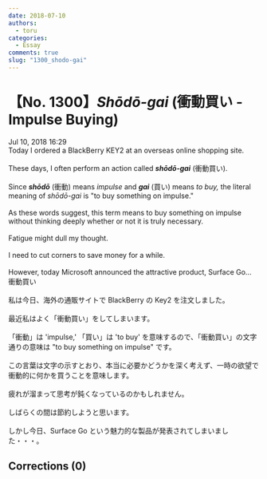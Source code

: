 ```yaml
---
date: 2018-07-10
authors:
  - toru
categories:
  - Essay
comments: true
slug: "1300_shodo-gai"
---
```


# 【No. 1300】<strong><em>Shōdō-gai</strong></em> (衝動買い - Impulse Buying)
<div class="date">Jul 10, 2018 16:29</div>
<div id="post"><div id="body_show_ori">
Today I ordered a BlackBerry KEY2 at an overseas online shopping site.<br/><br/>These days, I often perform an action called <strong><em>shōdō-gai</em></strong> (衝動買い).<br/><br/>Since <strong><em>shōdō</em></strong> (衝動) means <em>impulse</em> and <strong><em>gai</em></strong> (買い) means <em>to buy,</em> the literal meaning of <em>shōdō-gai</em> is "to buy something on impulse."<br/><br/>As these words suggest, this term means to buy something on impulse without thinking deeply whether or not it is truly necessary.<br/><br/>Fatigue might dull my thought.<br/><br/>I need to cut corners to save money for a while.<br/><br/>However, today Microsoft announced the attractive product, Surface Go...
</div></div>

<!-- more -->

<div id="post_ja"><div id="body_show_mo">
衝動買い<br/><br/>私は今日、海外の通販サイトで BlackBerry の Key2 を注文しました。<br/><br/>最近私はよく「衝動買い」をしてしまいます。<br/><br/>「衝動」は 'impulse,' 「買い」は 'to buy' を意味するので、「衝動買い」の文字通りの意味は "to buy something on impulse" です。<br/><br/>この言葉は文字の示すとおり、本当に必要かどうかを深く考えず、一時の欲望で衝動的に何かを買うことを意味します。<br/><br/>疲れが溜まって思考が鈍くなっているのかもしれません。<br/><br/>しばらくの間は節約しようと思います。<br/><br/>しかし今日、Surface Go という魅力的な製品が発表されてしまいました・・・。
</div></div>

## Corrections (0)
